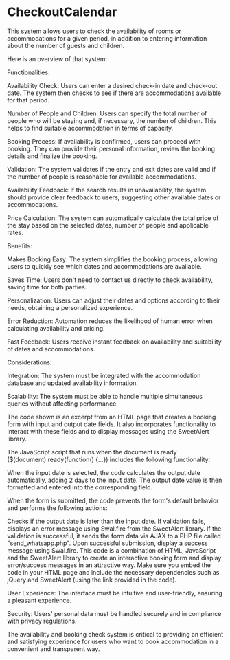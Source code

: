# CheckoutCalendar
This system allows users to check the availability of rooms or accommodations for a given period, in addition to entering information about the number of guests and children.


Here is an overview of that system:

Functionalities:

Availability Check: Users can enter a desired check-in date and check-out date. The system then checks to see if there are accommodations available for that period.

Number of People and Children: Users can specify the total number of people who will be staying and, if necessary, the number of children. This helps to find suitable accommodation in terms of capacity.

Booking Process: If availability is confirmed, users can proceed with booking. They can provide their personal information, review the booking details and finalize the booking.

Validation: The system validates if the entry and exit dates are valid and if the number of people is reasonable for available accommodations.

Availability Feedback: If the search results in unavailability, the system should provide clear feedback to users, suggesting other available dates or accommodations.

Price Calculation: The system can automatically calculate the total price of the stay based on the selected dates, number of people and applicable rates.

Benefits:

Makes Booking Easy: The system simplifies the booking process, allowing users to quickly see which dates and accommodations are available.

Saves Time: Users don't need to contact us directly to check availability, saving time for both parties.

Personalization: Users can adjust their dates and options according to their needs, obtaining a personalized experience.

Error Reduction: Automation reduces the likelihood of human error when calculating availability and pricing.

Fast Feedback: Users receive instant feedback on availability and suitability of dates and accommodations.

Considerations:

Integration: The system must be integrated with the accommodation database and updated availability information.

Scalability: The system must be able to handle multiple simultaneous queries without affecting performance.


The code shown is an excerpt from an HTML page that creates a booking form with input and output date fields. It also incorporates functionality to interact with these fields and to display messages using the SweetAlert library.

The JavaScript script that runs when the document is ready ($(document).ready(function() {...}) includes the following functionality:

When the input date is selected, the code calculates the output date automatically, adding 2 days to the input date. The output date value is then formatted and entered into the corresponding field.

When the form is submitted, the code prevents the form's default behavior and performs the following actions:

Checks if the output date is later than the input date.
If validation fails, displays an error message using Swal.fire from the SweetAlert library.
If the validation is successful, it sends the form data via AJAX to a PHP file called "send_whatsapp.php".
Upon successful submission, display a success message using Swal.fire.
This code is a combination of HTML, JavaScript and the SweetAlert library to create an interactive booking form and display error/success messages in an attractive way. Make sure you embed the code in your HTML page and include the necessary dependencies such as jQuery and SweetAlert (using the link provided in the code).

User Experience: The interface must be intuitive and user-friendly, ensuring a pleasant experience.

Security: Users' personal data must be handled securely and in compliance with privacy regulations.

The availability and booking check system is critical to providing an efficient and satisfying experience for users who want to book accommodation in a convenient and transparent way.
